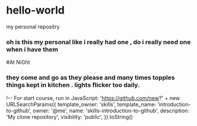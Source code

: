 # hello-world
my personal repositry
### oh is this my personal like i really had one ,  do i really need one when i have them 
#At NiGht
### they come and go as they please and many times topples things kept in kitchen . lights flicker too daily.
!-- For start course, run in JavaScript:
'https://github.com/new?' + new URLSearchParams({
  template_owner: 'skills',
  template_name: 'introduction-to-github',
  owner: '@me',
  name: 'skills-introduction-to-github',
  description: 'My clone repository',
  visibility: 'public',
}).toString()

